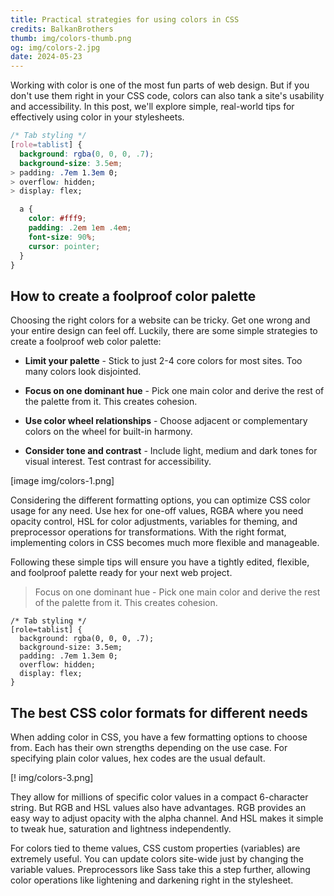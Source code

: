 ```yaml
---
title: Practical strategies for using colors in CSS
credits: BalkanBrothers
thumb: img/colors-thumb.png
og: img/colors-2.jpg
date: 2024-05-23
---
```


Working with color is one of the most fun parts of web design. But if you don't use them right in your CSS code, colors can also tank a site's usability and accessibility. In this post, we'll explore simple, real-world tips for effectively using color in your stylesheets.


``` css .blue
/* Tab styling */
[role=tablist] {
  background: rgba(0, 0, 0, .7);
  background-size: 3.5em;
> padding: .7em 1.3em 0;
> overflow: hidden;
> display: flex;

  a {
    color: #fff9;
    padding: .2em 1em .4em;
    font-size: 90%;
    cursor: pointer;
  }
}
```


## How to create a foolproof color palette

Choosing the right colors for a website can be tricky. Get one wrong and your entire design can feel off. Luckily, there are some simple strategies to create a foolproof web color palette:

- **Limit your palette** - Stick to just 2-4 core colors for most sites. Too many colors look disjointed.

- **Focus on one dominant hue** - Pick one main color and derive the rest of the palette from it. This creates cohesion.

- **Use color wheel relationships** - Choose adjacent or complementary colors on the wheel for built-in harmony.

- **Consider tone and contrast** - Include light, medium and dark tones for visual interest. Test contrast for accessibility.

[image img/colors-1.png]


Considering the different formatting options, you can optimize CSS color usage for any need. Use hex for one-off values, RGBA where you need opacity control, HSL for color adjustments, variables for theming, and preprocessor operations for transformations. With the right format, implementing colors in CSS becomes much more flexible and manageable.

Following these simple tips will ensure you have a tightly edited, flexible, and foolproof palette ready for your next web project.

> Focus on one dominant hue - Pick one main color and derive the rest of the palette from it. This creates cohesion.


``` .pink
/* Tab styling */
[role=tablist] {
  background: rgba(0, 0, 0, .7);
  background-size: 3.5em;
  padding: .7em 1.3em 0;
  overflow: hidden;
  display: flex;
}
```


## The best CSS color formats for different needs

When adding color in CSS, you have a few formatting options to choose from. Each has their own strengths depending on the use case. For specifying plain color values, hex codes are the usual default.


[! img/colors-3.png]

They allow for millions of specific color values in a compact 6-character string. But RGB and HSL values also have advantages. RGB provides an easy way to adjust opacity with the alpha channel. And HSL makes it simple to tweak hue, saturation and lightness independently.

For colors tied to theme values, CSS custom properties (variables) are extremely useful. You can update colors site-wide just by changing the variable values. Preprocessors like Sass take this a step further, allowing color operations like lightening and darkening right in the stylesheet.








